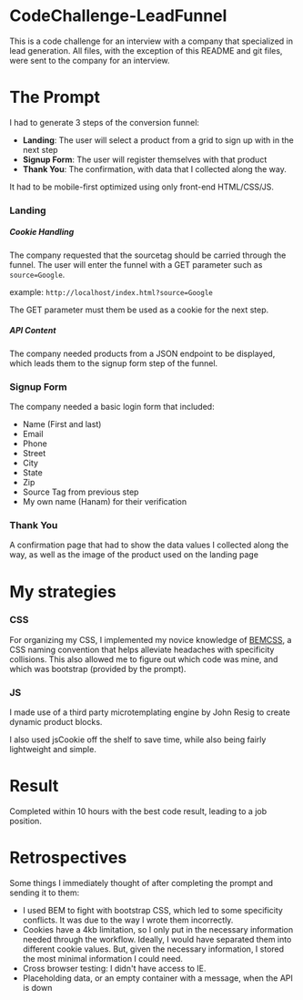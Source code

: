 # CodeChallenge-LeadFunnel

This is a code challenge for an interview with a company that specialized in
lead generation.  All files, with the exception of this README and git files, were sent to the company for an interview.

# The Prompt
I had to generate 3 steps of the conversion funnel:

 - **Landing**: The user will select a product from a grid to sign up with in the next step
 - **Signup Form**: The user will register themselves with that product
 - **Thank You**: The confirmation, with data that I collected along the way.

It had to be mobile-first optimized using only front-end HTML/CSS/JS.

### Landing
##### Cookie Handling
The company requested that the sourcetag should be carried through the funnel. The user will enter the funnel with a GET parameter such as `source=Google`.

example: `http://localhost/index.html?source=Google`

The GET parameter must them be used as a cookie for the next step.

##### API Content
The company needed products from a JSON endpoint to be displayed, which leads them to the signup form step of the funnel.

### Signup Form
The company needed a basic login form that included:
 - Name (First and last)
 - Email
 - Phone
 - Street
 - City
 - State
 - Zip
 - Source Tag from previous step
 - My own name (Hanam) for their verification

### Thank You
A confirmation page that had to show the data values I collected along the way, as well as the image of the product used on the landing page

# My strategies
### CSS
For organizing my CSS, I implemented my novice knowledge of [BEMCSS](http://getbem.com/introduction/), a CSS naming convention that helps alleviate headaches with specificity collisions. This also allowed me to figure out which code was mine, and which was bootstrap (provided by the prompt).

### JS
I made use of a third party microtemplating engine by John Resig to create dynamic product blocks.

I also used jsCookie off the shelf to save time, while also being fairly lightweight and simple.

# Result
Completed within 10 hours with the best code result, leading to a job position.

# Retrospectives
Some things I immediately thought of after completing the prompt and sending it to them:
- I used BEM to fight with bootstrap CSS, which led to some specificity conflicts. It was due to the way I wrote them incorrectly.
- Cookies have a 4kb limitation, so I only put in the necessary information needed through the workflow. Ideally, I would have separated them into different cookie values. But, given the necessary information, I stored the most minimal information I could need.
- Cross browser testing: I didn't have access to IE.
- Placeholding data, or an empty container with a message, when the API is down
